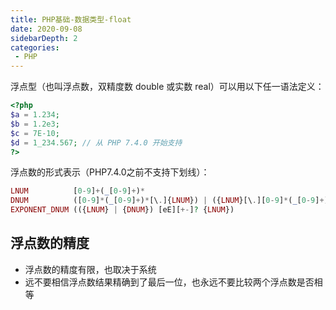 ```yaml
---
title: PHP基础-数据类型-float
date: 2020-09-08
sidebarDepth: 2
categories:
 - PHP
---
```


浮点型（也叫浮点数，双精度数 double 或实数 real）可以用以下任一语法定义：

```php
<?php
$a = 1.234; 
$b = 1.2e3; 
$c = 7E-10;
$d = 1_234.567; // 从 PHP 7.4.0 开始支持
?>
```

浮点数的形式表示（PHP7.4.0之前不支持下划线）：

```php
LNUM          [0-9]+(_[0-9]+)*
DNUM          ([0-9]*(_[0-9]+)*[\.]{LNUM}) | ({LNUM}[\.][0-9]*(_[0-9]+)*)
EXPONENT_DNUM (({LNUM} | {DNUM}) [eE][+-]? {LNUM})
```

## 浮点数的精度

- 浮点数的精度有限，也取决于系统
- 远不要相信浮点数结果精确到了最后一位，也永远不要比较两个浮点数是否相等